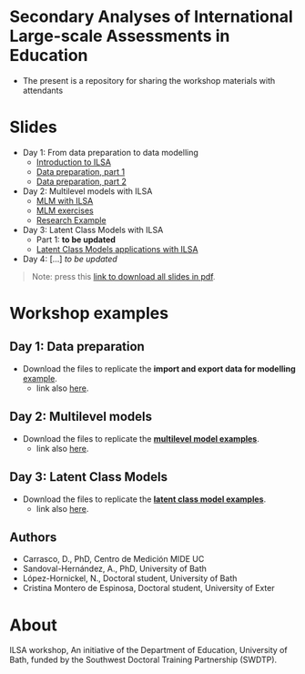 
# Secondary Analyses of International Large-scale Assessments in Education

- The present is a repository for sharing the workshop materials with
  attendants

# Slides

- Day 1: From data preparation to data modelling
  - [Introduction to
    ILSA](https://www.dropbox.com/s/b6jullktpr2k1ul/day_01_part_1_intro.pdf?dl=1)
  - [Data preparation, part
    1](https://www.dropbox.com/s/errjks89w4flkeh/day_01_part_2_data_prep.pdf?dl=1)
  - [Data preparation, part
    2](https://www.dropbox.com/s/xts1igppk6od75u/day_01_part_3_data_prep.pdf?dl=1)
- Day 2: Multilevel models with ILSA
  - [MLM with
    ILSA](https://www.dropbox.com/s/xpsu9jt6fx7z6w6/day_02_part_1_MLM_w_ILSA.pdf?dl=1)
  - [MLM
    exercises](https://www.dropbox.com/s/6kba1j6t806trw6/day_02_part_2_ILSA_MLM_exercises.pdf?dl=1)
  - [Research
    Example](https://www.dropbox.com/s/6uo1t5do1l4oaqo/day_02_part_3_mlm_paper_example.pdf?dl=1)
- Day 3: Latent Class Models with ILSA
  - Part 1: **to be updated**
  - [Latent Class Models applications with
    ILSA](https://www.dropbox.com/s/h7aj6bujqhlg7wh/day_03_part_2_latent_classes.pdf?dl=1)
- Day 4: \[…\] *to be updated*

> Note: press this [link to download all slides in
> pdf](https://www.dropbox.com/sh/hrajgyb6e31b6cr/AAC2C8fpxlrfQGI70Q9tycy4a?dl=1).

# Workshop examples

## Day 1: Data preparation

- Download the files to replicate the **import and export data for
  modelling**
  [example](https://www.dropbox.com/sh/1kxfsumwf2dot07/AAAsOZpI0VghO40SBVPgrzhQa?dl=1).
  - link also
    [here](https://www.dropbox.com/sh/1kxfsumwf2dot07/AAAsOZpI0VghO40SBVPgrzhQa?dl=1).

## Day 2: Multilevel models

- Download the files to replicate the [**multilevel model
  examples**](https://www.dropbox.com/sh/3vl7vd85h4qr6ol/AACVtG9U2jRaFCXNir8ZHzVga?dl=1).
  - link also
    [here](https://www.dropbox.com/sh/3vl7vd85h4qr6ol/AACVtG9U2jRaFCXNir8ZHzVga?dl=1).

## Day 3: Latent Class Models

- Download the files to replicate the [**latent class model
  examples**](https://www.dropbox.com/sh/l5aaod0wb1l8c2h/AAB4fWG-IX3URFUJAbAKIlvVa?dl=1).
  - link also
    [here](https://www.dropbox.com/sh/l5aaod0wb1l8c2h/AAB4fWG-IX3URFUJAbAKIlvVa?dl=1).

## Authors

- Carrasco, D., PhD, Centro de Medición MIDE UC
- Sandoval-Hernández, A., PhD, University of Bath
- López-Hornickel, N., Doctoral student, University of Bath
- Cristina Montero de Espinosa, Doctoral student, University of Exter

# About

ILSA workshop, An initiative of the Department of Education, University
of Bath, funded by the Southwest Doctoral Training Partnership (SWDTP).
